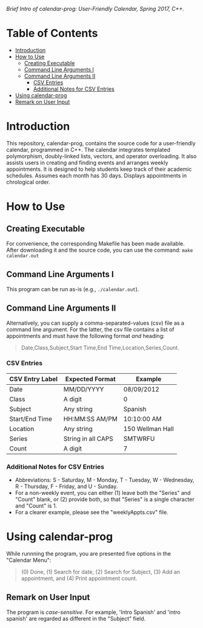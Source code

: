 *Brief Intro of calendar-prog: User-Friendly Calendar, Spring 2017, C++.*

# Table of Contents
* [Introduction](https://github.com/jschhie/calendar-prog/blob/readme-edits/README.md#introduction)
* [How to Use](https://github.com/jschhie/calendar-prog/blob/readme-edits/README.md#how-to-use)
  * [Creating Executable](https://github.com/jschhie/calendar-prog/blob/readme-edits/README.md#creating-executable)
  * [Command Line Arguments I](https://github.com/jschhie/calendar-prog/blob/readme-edits/README.md#command-line-arguments-i)
  * [Command Line Arguments II](https://github.com/jschhie/calendar-prog/blob/readme-edits/README.md#command-line-arguments-ii)
    - [CSV Entries](https://github.com/jschhie/calendar-prog/blob/readme-edits/README.md#csv-entries)
    - [Additional Notes for CSV Entries](https://github.com/jschhie/calendar-prog/blob/readme-edits/README.md#additional-notes-for-csv-entries)
 * [Using calendar-prog](https://github.com/jschhie/calendar-prog/blob/readme-edits/README.md#using-calendar-prog)
  * [Remark on User Input](https://github.com/jschhie/calendar-prog/blob/readme-edits/README.md#remark-on-user-input)
    
# Introduction
This repository, calendar-prog, contains the source code for a user-friendly calendar, programmed in C++. 
The calendar integrates templated polymorphism, doubly-linked lists, vectors, and operator overloading. 
It also assists users in creating and finding events and arranges weekly appointments. It is designed to help students keep track of their academic schedules. Assumes each month has 30 days. Displays appointments in chrological order.


# How to Use

## Creating Executable
For convenience, the corresponding Makefile has been made available. After downloading it and the source code, you can use the command: 
```make calendar.out```

## Command Line Arguments I
This program can be run as-is (e.g., ```./calendar.out```). 

## Command Line Arguments II 
Alternatively, you can supply a comma-separated-values (csv) file as a command line argument.
For the latter, the csv file contains a list of appointments and must have the following format *and* heading:
> Date,Class,Subject,Start Time,End Time,Location,Series,Count.

### CSV Entries
| CSV Entry Label   | Expected Format     | Example           |
| ----------------- | -----------------   | -------           |
| Date              | MM/DD/YYYY          | 08/09/2012        |
| Class             | A digit             | 0                 |
| Subject           | Any string          | Spanish           |
| Start/End Time    | HH:MM:SS AM/PM      | 10:10:00 AM       |
| Location          | Any string          | 150 Wellman Hall  |
| Series            | String in all CAPS  | SMTWRFU       |
| Count             | A digit             | 7                 |

### Additional Notes for CSV Entries
* Abbreviations: S - Saturday, M - Monday, T - Tuesday, W - Wednesday, R - Thursday, F - Friday, and U - Sunday.
* For a non-weekly event, you can either (1) leave both the "Series" and "Count" blank, 
or (2) provide both, so that "Series" is a single character and "Count" is 1.
* For a clearer example, please see the "weeklyAppts.csv" file.

# Using calendar-prog

While runnning the program, you are presented five options in the "Calendar Menu": 
> (0) Done, (1) Search for date, (2) Search for Subject, (3) Add an appointment, and (4) Print appointment count. 

## Remark on User Input
The program is *case-sensitive*. For example, 'Intro Spanish' and 'intro spanish' are regarded as different in the "Subject" field. 

